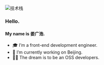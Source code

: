 ![技术栈](https://s1.ax1x.com/2020/09/11/wtM2bF.jpg)


### Hello.

#### My name is 娄广浩.

- 🎓 I’m a front-end development engineer.
- 🔭 I’m currently working on Beijing.
- 🏃‍♂️ The dream is to be an OSS developers.

